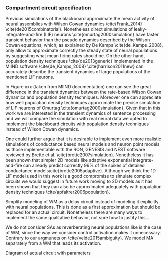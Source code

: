 ### Compartment circuit specification

Previous simulations of the blackboard approximate the mean activity of neural assemblies with Wilson Cowan dynamics \cite{Frank_2014} \cite{de2015combinatorial}. Nonetheless direct simulations of leaky-integrate-and-fire (LIF) neurons \cite{omurtag2000simulation} have faster transient behavior than the pseudo dynamics described by the Wilson Cowan equations, which, as explained by De Kamps \cite{de_Kamps_2008}, only allow to approximate correctly the steady state of neural populations by suggesting what mean firing rates should be. On the other hand, population density techniques \cite{de2013generic} implemented in the MIIND software \cite{de_Kamps_2008} \cite{harrison2011new} can accurately describe the transient dynamics of large populations of the mentioned LIF neurons.

In Figure xxx (taken from MIIND documentation) one can see the great difference in the transient dynamics between the rate-based Wilson Cowan dynamics and population density techniques. Moreover one can appreciate how well population density techniques approximate the precise simulation of LIF neurons of Omurtag \cite{omurtag2000simulation}. Given that in this work we are interested in the transient dynamics of sentence processing and we will compare the simulation with real neural data we opted to implement the blackboard circuits with population density techniques instead of Wilson Cowan dynamics.

One could further argue that it is desirable to implement even more realistic simulations of conductance based neural models and neuron point models as those implementable with the RON, GENESIS and NEST software reviewed by Brette et al. \cite{brette2007simulation}. Nonetheless it has been shown that simpler 2D models like adaptive exponential integrate-and-fire can already predict correctly 96% of the spikes of detailed conductance models\cite{brette2005adaptive}. Although we think the 1D LIF model used in this work is a good compromise to simulate complex circuits we would suggest in future work moving to 2D models as it has been shown that they can also be approximated adequately with population density techniques \cite{apfaltrer2006population}.

Simplify modeling of WM as a delay circuit instead of modeling it explicitly with neural populations. This is done as a first approximation but should be replaced for an actual circuit. Nonetheless there are many ways to implement the same qualitative behavior, not sure how to justify this...

We do not consider SAs as reverberating neural populations like is the case of WM, since the way we consider control activation makes it unnecessary. Contrary to our argmunets on \cite{velde2015ambiguity}. We model MA separately from a WM that leads its activation.

Diagram of actual circuit with parameters